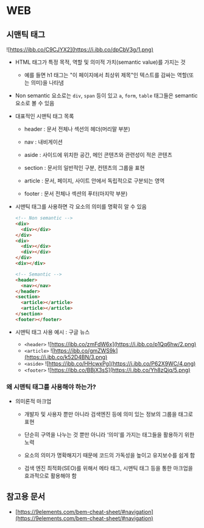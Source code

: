 # WEB

## 시맨틱 태그

![https://ibb.co/C9CJYX2](https://i.ibb.co/dpCbV3g/1.png)

- HTML 태그가 특정 목적, 역할 및 의미적 가치(semantic value)를 가지는 것

  - 예를 들면 h1 태그는 "이 페이지에서 최상위 제목"인 텍스트를 감싸는 역할(또는 의미)을 나타냄

- Non semantic 요소로는 `div`, `span` 등이 있고 `a`, `form`, `table` 태그들은 semantic 요소로 볼 수 있음

- 대표적인 시맨틱 태그 목록

  - header : 문서 전체나 섹션의 헤더(머리말 부분)

  - nav : 내비게이션

  - aside : 사이드에 위치한 공간, 메인 콘텐츠와 관련성이 적은 콘텐츠

  - section : 문서의 일반적인 구분, 컨텐츠의 그룹을 표현

  - article : 문서, 페이지, 사이트 안에서 독립적으로 구분되는 영역

  - footer : 문서 전체나 섹션의 푸터(마지막 부분)

- 시맨틱 태그를 사용하면 각 요소의 의미를 명확히 알 수 있음

  ```html
  <!-- Non semantic -->
  <div>
    <div></div>
  </div>
  <div>
    <div></div>
    <div></div>
  </div>
  <div></div>
  ```

  ```html
  <!-- Semantic -->
  <header>
    <nav></nav>
  </header>
  <section>
    <article></article>
    <article></article>
  </section>
  <footer></footer>

- 시맨틱 태그 사용 예시 : 구글 뉴스
  - `<header>`
  ![https://ibb.co/zmFdW6x](https://i.ibb.co/p1Qq6hw/2.png)
  - `<article>`
  ![https://ibb.co/gmZWS9k](https://i.ibb.co/k52D4BN/3.png)
  - `<aside>`
  ![https://ibb.co/HHcwxPg](https://i.ibb.co/P62X9WC/4.png)
  - `<footer>`
  ![https://ibb.co/BBjX3sS](https://i.ibb.co/Yh8zQjq/5.png)

  
  
### 왜 시맨틱 태그를 사용해야 하는가?
- 의미론적 마크업 

  - 개발자 및 사용자 뿐만 아니라 검색엔진 등에 의미 있는 정보의 그룹을 태그로 표현

  - 단순히 구역을 나누는 것 뿐만 아니라 ‘의미’를 가지는 태그들을 활용하기 위한 노력

  - 요소의 의미가 명확해지기 때문에 코드의 가독성을 높이고 유지보수를 쉽게 함

  - 검색 엔진 최적화(SEO)를 위해서 메타 태그, 시맨틱 태그 등을 통한 마크업을 효과적으로 활용해야 함

## 참고용 문서

- [https://9elements.com/bem-cheat-sheet/#navigation](https://9elements.com/bem-cheat-sheet/#navigation)